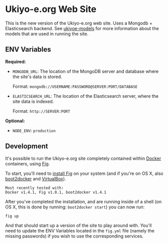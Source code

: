 Ukiyo-e.org Web Site
====================

This is the new version of the Ukiyo-e.org web site. Uses a Mongodb + Elasticsearch backend. See [ukiyoe-models](https://github.com/jeresig/ukiyoe-models) for more information about the models that are used in running the site.

## ENV Variables

**Required:**

* `MONGODB_URL`: The location of the MongoDB server and database where the site's data is stored.

    Format: `mongodb://USERNAME:PASSWORD@SERVER:PORT/DATABASE`

* `ELASTICSEARCH_URL`: The location of the Elasticsearch server, where the site data is indexed.

    Format: `http://SERVER:PORT`

**Optional:**

* `NODE_ENV`: `production`

## Development

It's possible to run the Ukiyo-e.org site completely contained within [Docker](https://www.docker.com/) containers, using [Fig](http://www.fig.sh/).

To start, you'll need to [install Fig](http://www.fig.sh/install.html) on your system (and if you're on OS X, also [boot2docker](https://github.com/boot2docker/osx-installer/releases/latest) and [VirtualBox](https://www.virtualbox.org/wiki/Downloads)).

    Most recently tested with:
    Docker v1.4.1, Fig v1.0.1, boot2docker v1.4.1

After you've completed the installation, and are running inside of a shell (on OS X, this is done by running: `boot2docker start`) you can now run:

    fig up

And that should start up a version of the site to play around with. You'll need to update the ENV Variables located in the `fig.yml` file (namely the missing passwords) if you wish to use the corresponding services.